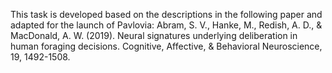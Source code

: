 This task is developed based on the descriptions in the following paper and adapted for the launch of Pavlovia: Abram, S. V., Hanke, M., Redish, A. D., & MacDonald, A. W. (2019). Neural signatures underlying deliberation in human foraging decisions. Cognitive, Affective, & Behavioral Neuroscience, 19, 1492-1508.
